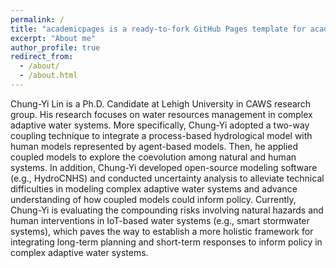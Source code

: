 ```yaml
---
permalink: /
title: "academicpages is a ready-to-fork GitHub Pages template for academic personal websites"
excerpt: "About me"
author_profile: true
redirect_from: 
  - /about/
  - /about.html
---
```


Chung-Yi Lin is a Ph.D. Candidate at Lehigh University in CAWS research group. His research focuses on water resources management in complex adaptive water systems. More specifically, Chung-Yi adopted a two-way coupling technique to integrate a process-based hydrological model with human models represented by agent-based models. Then, he applied coupled models to explore the coevolution among natural and human systems. In addition, Chung-Yi developed open-source modeling software (e.g., HydroCNHS) and conducted uncertainty analysis to alleviate technical difficulties in modeling complex adaptive water systems and advance understanding of how coupled models could inform policy. Currently, Chung-Yi is evaluating the  compounding risks involving natural hazards and human interventions in IoT-based water systems (e.g., smart stormwater systems), which paves the way to establish a more holistic framework for integrating long-term planning and short-term responses to inform policy in complex adaptive water systems.